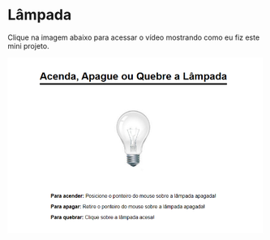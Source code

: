 # Lâmpada

Clique na imagem abaixo para acessar o vídeo mostrando como eu fiz este mini projeto.

<img src = "https://github.com/allesantos/allesantos/blob/main/imagens/JavaScript-ProjetosDiversos/lampada.png">
